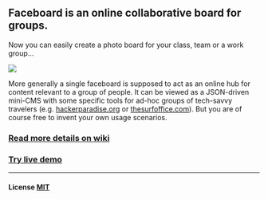 ## Faceboard is an online collaborative board for groups.

Now you can easily create a photo board for your class, team or a work group...

<a href="http://faceboard.io"><img src="https://dl.dropboxusercontent.com/u/559047/fb2.png" style="max-width:900px"></a>

More generally a single faceboard is supposed to act as an online hub for content relevant to a group of people. 
It can be viewed as a JSON-driven mini-CMS with some specific tools for ad-hoc groups of tech-savvy travelers 
(e.g. [hackerparadise.org](http://hackerparadise.org) or [thesurfoffice.com](http://thesurfoffice.com)). 
But you are of course free to invent your own usage scenarios.

### [Read more details on wiki](https://github.com/darwin/faceboard/wiki)

### [Try live demo](http://faceboard.io)

---

#### License [MIT](https://github.com/darwin/faceboard/blob/master/LICENSE.txt)